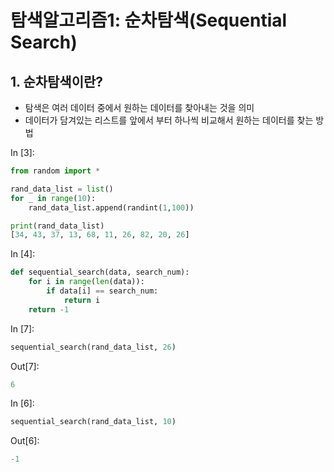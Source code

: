 # 탐색알고리즘1: 순차탐색(Sequential Search)

## 1. 순차탐색이란?

- 탐색은 여러 데이터 중에서 원하는 데이터를 찾아내는 것을 의미
- 데이터가 담겨있는 리스트를 앞에서 부터 하나씩 비교해서 원하는 데이터를 찾는 방법

In [3]:

```python
from random import *

rand_data_list = list()
for _ in range(10):
    rand_data_list.append(randint(1,100))

print(rand_data_list)
[34, 43, 37, 13, 68, 11, 26, 82, 20, 26]
```

In [4]:

```python
def sequential_search(data, search_num):
    for i in range(len(data)):
        if data[i] == search_num:
            return i
    return -1
```

In [7]:

```python
sequential_search(rand_data_list, 26)
```

Out[7]:

```python
6
```

In [6]:

```python
sequential_search(rand_data_list, 10)
```

Out[6]:

```python
-1
```

